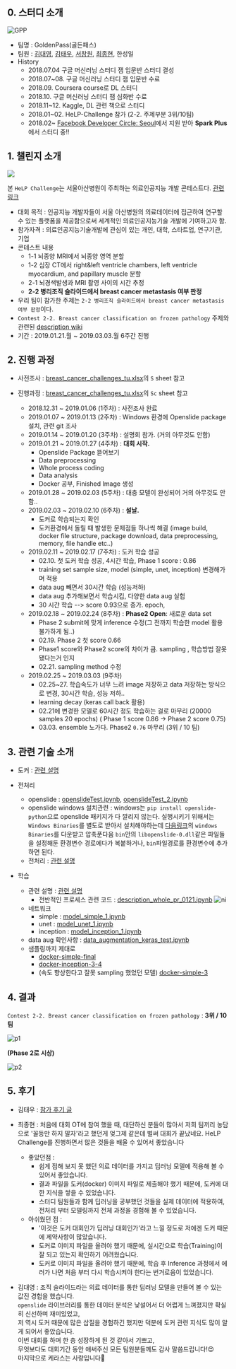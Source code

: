 ## 0. 스터디 소개

![GPP](https://user-images.githubusercontent.com/24144491/54084734-c5c98b80-4377-11e9-898e-40f3f97ded55.jpg)

- 팀명 : GoldenPass(골든패스)
- 팀원 : [김대영](https://github.com/cyc1am3n), [김태우](https://github.com/Taeu), [서창원](https://github.com/donaldaq), [최종현](https://github.com/ExcelsiorCJH), 한성일
- History
  - 2018.07.04 구글 머신러닝 스터디 잼 입문반 스터디 결성
  - 2018.07~08. 구글 머신러닝 스터디 잼 입문반 수료
  - 2018.09. Coursera course로 DL 스터디
  - 2018.10. 구글 머신러닝 스터디 잼 심화반 수료
  - 2018.11~12. Kaggle, DL 관련 책으로 스터디
  - 2018.01~02. HeLP-Challenge 참가 (2-2. 주제부분 3위/10팀)
  - 2018.02~  [Facebook Developer Circle: Seoul](https://www.facebook.com/groups/DevCSeoul/)에서 지원 받아 **Spark Plus**에서 스터디 중!! 

## 1. 챌린지 소개

![](https://user-images.githubusercontent.com/24144491/54084745-f0b3df80-4377-11e9-939c-68c6c80e9412.JPG)

본 `HeLP Challenge`는 서울아산병원이 주최하는 의료인공지능 개발 콘테스트다. [관련 링크](http://bigdata.amc.seoul.kr/asan/depts/bigdata/K/bbsDetail.do?menuId=4319&contentId=264622&versionNo=2)

- 대회 목적 : 인공지능 개발자들이 서울 아산병원의 의료데이터에 접근하여 연구할 수 있는 플랫폼을 제공함으로써 세계적인 의료인공지능기술 개발에 기여하고자 함.
- 참가자격 : 의료인공지능기술개발에 관심이 있는 개인, 대학, 스타트업, 연구기관, 기업
- 콘테스트 내용 
  - 1-1 뇌종양 MRI에서 뇌종양 영역 분할
  - 1-2 심장 CT에서 right&left ventricle chambers, left ventricle myocardium, and papillary muscle 분할
  - 2-1 뇌경색발생과 MRI 촬영 사이의 시간 추정
  - **2-2 병리조직 슬라이드에서 breast cancer metastasis 여부 판정**
- 우리 팀이 참가한 주제는 `2-2 병리조직 슬라이드에서 breast cancer metastasis 여부 판정`이다.
- `Contest 2-2. Breast cancer classification on frozen pathology` 주제와 관련된 [description wiki](https://www.synapse.org/#!Synapse:syn15569329/wiki/582435)
- 기간 : 2019.01.21.월 ~ 2019.03.03.월  6주간 진행



## 2. 진행 과정

- 사전조사 : [breast_cancer_challenges_tu.xlsx](https://github.com/Taeu/HeLP-Challenge-Goldenpass/blob/master/breast_cancer_challenges_tu.xlsx)의 `S` sheet 참고
- 진행과정 : [breast_cancer_challenges_tu.xlsx](https://github.com/Taeu/HeLP-Challenge-Goldenpass/blob/master/breast_cancer_challenges_tu.xlsx)의 `Sc` sheet 참고

  - 2018.12.31 ~ 2019.01.06 (1주차) : 사전조사 완료
  - 2019.01.07 ~ 2019.01.13 (2주차) : Windows 환경에 Openslide package 설치, 관련 git 조사
  - 2019.01.14 ~ 2019.01.20 (3주차) : 설명회 참가. (거의 아무것도 안함)
  - 2019.01.21 ~ 2019.01.27 (4주차) : **대회 시작.**
    - Openslide Package 뜯어보기
    - Data preprocessing
    - Whole process coding
    - Data analysis 
    - Docker 공부, Finished Image 생성
  - 2019.01.28 ~ 2019.02.03 (5주차) : 대충 모델이 완성되어 거의 아무것도 안함..
  - 2019.02.03 ~ 2019.02.10 (6주차) : **설날.**
    - 도커로 학습되는지 확인
    - 도커환경에서 돌릴 때 발생한 문제점들 하나씩 해결 (image build, docker file structure, package download, data preprocessing, memory, file handle etc..)
  - 2019.02.11 ~ 2019.02.17 (7주차) : 도커 학습 성공
    - 02.10. 첫 도커 학습 성공, 4시간 학습, Phase 1 score : 0.86
    - training set sample size, model (simple, unet, inception) 변경해가며 적용
    - data aug 빼면서 30시간 학습 (성능저하)
    - data aug 추가해보면서 학습시킴, 다양한 data aug 실험
    - 30 시간 학습 --> score 0.93으로 증가. epoch, 
  - 2019.02.18 ~ 2019.02.24 (8주차) : **Phase2 Open**: 새로운 data set
    - Phase 2 submit에 맞게 inference 수정(그 전까지 학습한 model 활용 불가하게 됨..)
    - 02.19. Phase 2 첫 score 0.66
    - Phase1 score와 Phase2 score의 차이가 큼. sampling , 학습방법 잘못됐다는거 인지
    - 02.21. sampling method 수정
  - 2019.02.25 ~ 2019.03.03 (9주차)
    - 02.25~27. 학습속도가 너무 느려 image 저장하고 data 저장하는 방식으로 변경, 30시간 학습, 성능 저하..
    - learning decay (keras call back 활용) 
    - 02.21에 변경한 모델로 60시간 정도 학습하는 걸로 마무리 (20000 samples 20 epochs) ( Phase 1 score 0.86 -> Phase 2 score 0.75)
    - 03.03. ensemble 노가다. Phase2 `0.76` 마무리 (3위 / 10 팀)

      

## 3. 관련 기술 소개

- 도커 : [관련 설명](https://taeu.github.io/tech/%EB%8F%84%EC%BB%A4-Windows-%ED%99%98%EA%B2%BD%EC%97%90%EC%84%9C-Docker-%ED%99%9C%EC%9A%A9/) 
- 전처리
  - openslide : [openslideTest.ipynb](https://github.com/Taeu/HeLP-Challenge-Goldenpass/blob/master/openslideTest.ipynb), [openslideTest_2.ipynb](https://github.com/Taeu/HeLP-Challenge-Goldenpass/blob/master/openslideTest_2.ipynb)
  - openslide windows 설치관련 : windows는 `pip install openslide-python`으로 openslide 패키지가 다 깔리지 않는다. 실행시키기 위해서는 `Windows Binaries`를 별도로 받아서 설치해야하는데 [다음링크](https://openslide.org/download/)의 `windows Binaries`를 다운받고 압축푼다음 `bin`안의 `libopenslide-0.dll`같은 파일들을 설정해둔 환경변수 경로에다가 복붙하거나, `bin`파일경로를 환경변수에 추가하면 된다. 
  - 전처리 :  [관련 설명](https://taeu.github.io/healthcare/deeplearning-healthcare-breastcancer-implementation/)

- 학습
  - 관련 설명 : [관련 설명](https://taeu.github.io/healthcare/deeplearning-healthcare-breastcancer-implementation/)
    - 전반적인 프로세스 관련 코드 : [description_whole_pr_0121.ipynb](https://github.com/Taeu/HeLP-Challenge-Goldenpass/blob/master/description_whole_pr_0121.ipynb)
  ![ni](https://user-images.githubusercontent.com/24144491/54084761-26f15f00-4378-11e9-9c43-151b88dd1cde.png)
  - 네트워크
    - simple : [model_simple_1.ipynb](https://github.com/Taeu/HeLP-Challenge-Goldenpass/blob/master/model_simple_1.ipynb)
    - unet : [model_unet_1.ipynb](https://github.com/Taeu/HeLP-Challenge-Goldenpass/blob/master/model_unet_1.ipynb)
    - inception : [model_inception_1.ipynb](https://github.com/Taeu/HeLP-Challenge-Goldenpass/blob/master/model_inception_1.ipynb)
  - data aug 확인사항 : [data_augmentation_keras_test.ipynb](https://github.com/Taeu/HeLP-Challenge-Goldenpass/blob/master/data_augmentation_keras_test.ipynb)
  - 샘플링까지 제대로
    -  [docker-simple-final](https://github.com/Taeu/HeLP-Challenge-Goldenpass/tree/master/docker-simple-final)
    - [docker-inception-3-4](https://github.com/Taeu/HeLP-Challenge-Goldenpass/tree/master/docker-inception-3-4)
    - (속도 향상한다고 잘못 sampling 했었던 모델) [docker-simple-3](https://github.com/Taeu/HeLP-Challenge-Goldenpass/tree/master/docker-simple-3)



## 4. 결과

```Contest 2-2. Breast cancer classification on frozen pathology``` :  **3위 / 10 팀**

![p1](https://user-images.githubusercontent.com/24144491/54084748-f4476680-4377-11e9-8aeb-1e1ab0e632f7.JPG)

 **(Phase 2로 시상)**

![p2](https://user-images.githubusercontent.com/24144491/54084746-f3163980-4377-11e9-8ece-4dc1fbd12b87.JPG)



## 5. 후기

- 김태우 : [참가 후기 글](https://taeu.github.io/daily/daily-HeLP-Challenge-Review/)

- 최종현 : 처음에 대회 OT에 참여 했을 때, 대단하신 분들이 많아서 저희 팀끼리 농담으로 '꼴등만 하지 말자'라고 했던게 엊그제 같은데 벌써 대회가 끝났네요. HeLP Challenge를 진행하면서 많은 것들을 배울 수 있어서 좋았습니다
  - 좋았던점 : 
    - 쉽게 접해 보지 못 했던 의료 데이터를 가지고 딥러닝 모델에 적용해 볼 수 있어서 좋았습니다.
    - 결과 파일을 도커(docker) 이미지 파일로 제출해야 했기 때문에, 도커에 대한 지식을 쌓을 수 있었습니다.
    - 스터디 팀원들과 함께 딥러닝을 공부했던 것들을 실제 데이터에 적용하여, 전처리 부터 모델링까지 전체 과정을 경험해 볼 수 있었습니다.
  - 아쉬웠던 점 :
    - '이것은 도커 대회인가 딥러닝 대회인가'라고 느낄 정도로 저에겐 도커 때문에 제약사항이 많았습니다. 
    - 도커로 이미지 파일을 올려야 했기 때문에, 실시간으로 학습(Training)이 잘 되고 있는지 확인하기 어려웠습니다. 
    - 도커로 이미지 파일을 올려야 했기 때문에, 학습 후 Inference 과정에서 에러가 나면 처음 부터 다시 학습시켜야 한다는 번거로움이 있었습니다. 
- 김대영 : 조직 슬라이드라는 의료 데이터를 통한 딥러닝 모델을 만들어 볼 수 있는 값진 경험을 했습니다.  
`openslide` 라이브러리를 통한 데이터 분석은 낯설어서 더 어렵게 느껴졌지만 확실히 신선하며 재미있었고,  
저 역시 도커 때문에 많은 삽질을 경험하긴 했지만 덕분에 도커 관련 지식도 많이 알게 되어서 좋았습니다.  
이번 대회를 하며 한 층 성장하게 된 것 같아서 기쁘고,  
무엇보다도 대회기간 동안 애써주신 모든 팀원분들께도 감사 말씀드립니다!😍  
마지막으로 케라스는 사랑입니다💖





